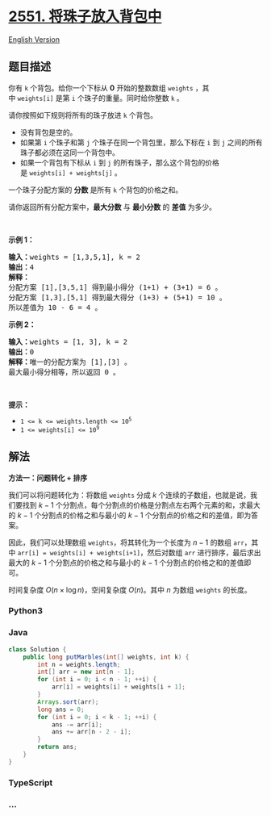 # [2551. 将珠子放入背包中](https://leetcode.cn/problems/put-marbles-in-bags)

[English Version](/solution/2500-2599/2551.Put%20Marbles%20in%20Bags/README_EN.md)

## 题目描述

<!-- 这里写题目描述 -->

<p>你有&nbsp;<code>k</code>&nbsp;个背包。给你一个下标从 <strong>0</strong>&nbsp;开始的整数数组&nbsp;<code>weights</code>&nbsp;，其中&nbsp;<code>weights[i]</code>&nbsp;是第&nbsp;<code>i</code>&nbsp;个珠子的重量。同时给你整数 <code>k</code>&nbsp;。</p>

<p>请你按照如下规则将所有的珠子放进&nbsp;<code>k</code>&nbsp;个背包。</p>

<ul>
	<li>没有背包是空的。</li>
	<li>如果第&nbsp;<code>i</code>&nbsp;个珠子和第&nbsp;<code>j</code>&nbsp;个珠子在同一个背包里，那么下标在&nbsp;<code>i</code>&nbsp;到&nbsp;<code>j</code>&nbsp;之间的所有珠子都必须在这同一个背包中。</li>
	<li>如果一个背包有下标从&nbsp;<code>i</code>&nbsp;到&nbsp;<code>j</code>&nbsp;的所有珠子，那么这个背包的价格是&nbsp;<code>weights[i] + weights[j]</code>&nbsp;。</li>
</ul>

<p>一个珠子分配方案的 <strong>分数</strong>&nbsp;是所有 <code>k</code>&nbsp;个背包的价格之和。</p>

<p>请你返回所有分配方案中，<strong>最大分数</strong>&nbsp;与 <strong>最小分数</strong>&nbsp;的 <strong>差值</strong>&nbsp;为多少。</p>

<p>&nbsp;</p>

<p><strong>示例 1：</strong></p>

<pre><b>输入：</b>weights = [1,3,5,1], k = 2
<b>输出：</b>4
<b>解释：</b>
分配方案 [1],[3,5,1] 得到最小得分 (1+1) + (3+1) = 6 。
分配方案 [1,3],[5,1] 得到最大得分 (1+3) + (5+1) = 10 。
所以差值为 10 - 6 = 4 。
</pre>

<p><strong>示例 2：</strong></p>

<pre><b>输入：</b>weights = [1, 3], k = 2
<b>输出：</b>0
<b>解释：</b>唯一的分配方案为 [1],[3] 。
最大最小得分相等，所以返回 0 。
</pre>

<p>&nbsp;</p>

<p><strong>提示：</strong></p>

<ul>
	<li><code>1 &lt;= k &lt;= weights.length &lt;= 10<sup>5</sup></code></li>
	<li><code>1 &lt;= weights[i] &lt;= 10<sup>9</sup></code></li>
</ul>

## 解法

<!-- 这里可写通用的实现逻辑 -->

**方法一：问题转化 + 排序**

我们可以将问题转化为：将数组 `weights` 分成 $k$ 个连续的子数组，也就是说，我们要找到 $k-1$ 个分割点，每个分割点的价格是分割点左右两个元素的和，求最大的 $k-1$ 个分割点的价格之和与最小的 $k-1$ 个分割点的价格之和的差值，即为答案。

因此，我们可以处理数组 `weights`，将其转化为一个长度为 $n-1$ 的数组 `arr`，其中 `arr[i] = weights[i] + weights[i+1]`，然后对数组 `arr` 进行排序，最后求出最大的 $k-1$ 个分割点的价格之和与最小的 $k-1$ 个分割点的价格之和的差值即可。

时间复杂度 $O(n \times \log n)$，空间复杂度 $O(n)$。其中 $n$ 为数组 `weights` 的长度。

<!-- tabs:start -->

### **Python3**

<!-- 这里可写当前语言的特殊实现逻辑 -->



### **Java**

<!-- 这里可写当前语言的特殊实现逻辑 -->

```java
class Solution {
    public long putMarbles(int[] weights, int k) {
        int n = weights.length;
        int[] arr = new int[n - 1];
        for (int i = 0; i < n - 1; ++i) {
            arr[i] = weights[i] + weights[i + 1];
        }
        Arrays.sort(arr);
        long ans = 0;
        for (int i = 0; i < k - 1; ++i) {
            ans -= arr[i];
            ans += arr[n - 2 - i];
        }
        return ans;
    }
}
```









### **TypeScript**



### **...**

```

```


